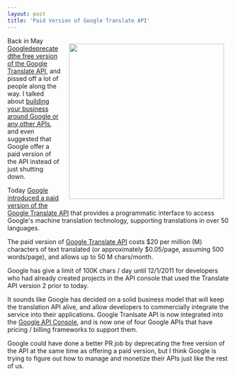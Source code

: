 ```yaml
---
layout: post
title: 'Paid Version of Google Translate API'
---
```

<img style="padding: 15px;" src="http://kinlane-productions.s3.amazonaws.com/api-evangelist/Tag-Cloud-Google-Translate.png" alt="" width="350" align="right" />Back in May <a title="Google deprecated the free version of the Google Translate API" href="http://googlecode.blogspot.com/2011/05/spring-cleaning-for-some-of-our-apis.html">Googledeprecatedthe free version of the Google Translate API</a>, and pissed off a lot of people along the way. I talked about <a title="building your business around Google or any other APIs" href="http://blog.apievangelist.com/2011/05/28/building-your-business-around-google-or-any-other-apis/">building your business around Google or any other APIs</a>, and even suggested that Google offer a paid version of the API instead of just shutting down.<p></p>
Today <a title="Google introduced a paid version of the Google Translate API" href="http://googlecode.blogspot.com/2011/08/paid-version-of-google-translate-api.html">Google introduced a paid version of the Google Translate API</a> that provides a programmatic interface to access Google's machine translation technology, supporting translations in over 50 languages.<p></p>
The paid version of <a title="Google Translate API" href="http://code.google.com/apis/language/">Google Translate API</a> costs $20 per million (M) characters of text translated (or approximately $0.05/page, assuming 500 words/page), and allows up to 50 M chars/month.<p></p>
Google has give a limit of 100K chars / day until 12/1/2011 for developers who had already created projects in the API console that used the Translate API version 2 prior to today.<p></p>
It sounds like Google has decided on a solid business model that will keep the translation API alive, and allow developers to commercially integrate the service into their applications. Google Tranlsate API is now integrated into the <a title="Google API Console" href="https://code.google.com/apis/console/">Google API Console</a>, and is now one of four Google APIs that have pricing / billing frameworks to support them.<p></p>
Google could have done a better PR job by deprecating the free version of the API at the same time as offering a paid version, but I think Google is trying to figure out how to manage and monetize their APIs just like the rest of us.